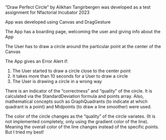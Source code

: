 “Draw Perfect Circle” 
by Alikhan Tangirbergen
was developed as a test assignment for Nfactorial Incubator 2023

App was developed using Canvas and DragGesture

The App has a boarding page, welcoming the user and giving info about the App

The User has to draw a circle around the particular point at the center of the Canvas

The App gives an Error Alert if: 
1) The User started to draw a circle close to the center point
2) It takes more than 10 seconds for a User to draw a circle
3) The User is drawing a circle in a wrong way

There is an indicator of the “correctness” and “quality” of the circle. It is calculated via the StandardDeviation formula and points array. Also, mathematical concepts such as GraphQuadrants (to indicate at which quadrant is a point) and Midpoints (to draw a line smoother) were used.

The color of the circle changes as the “quality” of the circle variates. (It is not implemented completely, only using the gradient color of the line). Meaning the overall color of the line changes instead of the specific points. But I tried my best! 
